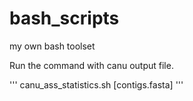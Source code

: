 # bash_scripts
my own bash toolset

Run the command with canu output file.

'''
canu_ass_statistics.sh [contigs.fasta]
'''
